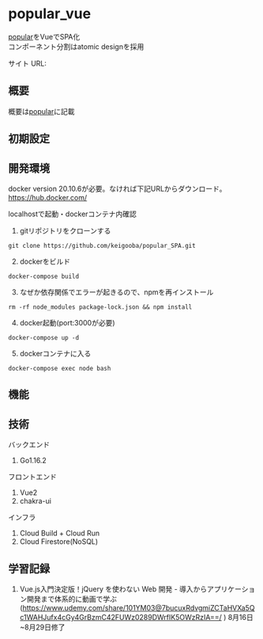 # popular_vue

[popular](https://github.com/keigooba/popular)をVueでSPA化<br />
コンポーネント分割はatomic designを採用

サイト URL:

## 概要

概要は[popular](https://github.com/keigooba/popular)に記載

## 初期設定


## 開発環境
docker version 20.10.6が必要。なければ下記URLからダウンロード。<br />
https://hub.docker.com/

localhostで起動・dockerコンテナ内確認
1. gitリポジトリをクローンする
```
git clone https://github.com/keigooba/popular_SPA.git
```
2. dockerをビルド
```
docker-compose build
```
3. なぜか依存関係でエラーが起きるので、npmを再インストール
```
rm -rf node_modules package-lock.json && npm install
```
4. docker起動(port:3000が必要)
```
docker-compose up -d
```
5. dockerコンテナに入る
```
docker-compose exec node bash
```

## 機能

## 技術

バックエンド
1. Go1.16.2

フロントエンド
1. Vue2
2. chakra-ui

インフラ
1. Cloud Build + Cloud Run
2. Cloud Firestore(NoSQL)

## 学習記録

1. Vue.js入門決定版！jQuery を使わない Web 開発 - 導入からアプリケーション開発まで体系的に動画で学ぶ (https://www.udemy.com/share/101YM03@7bucuxRdvgmiZCTaHVXa5Qc1WAHJufx4cGy4GrBzmC42FUWz0289DWrfIK5OWzRzIA==/ ) 8月16日~8月29日修了
